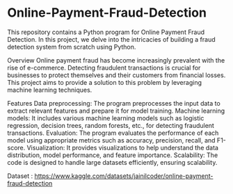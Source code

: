 # Online-Payment-Fraud-Detection
This repository contains a Python program for Online Payment Fraud Detection. In this project, we delve into the intricacies of building a fraud detection system from scratch using Python.

Overview
Online payment fraud has become increasingly prevalent with the rise of e-commerce. Detecting fraudulent transactions is crucial for businesses to protect themselves and their customers from financial losses. This project aims to provide a solution to this problem by leveraging machine learning techniques.

Features
Data preprocessing: The program preprocesses the input data to extract relevant features and prepare it for model training.
Machine learning models: It includes various machine learning models such as logistic regression, decision trees, random forests, etc., for detecting fraudulent transactions.
Evaluation: The program evaluates the performance of each model using appropriate metrics such as accuracy, precision, recall, and F1-score.
Visualization: It provides visualizations to help understand the data distribution, model performance, and feature importance.
Scalability: The code is designed to handle large datasets efficiently, ensuring scalability.

Dataset :
https://www.kaggle.com/datasets/jainilcoder/online-payment-fraud-detection
